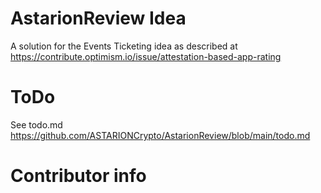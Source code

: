 # AstarionReview Idea

A solution for the Events Ticketing idea as described at
https://contribute.optimism.io/issue/attestation-based-app-rating

# ToDo

See todo.md https://github.com/ASTARIONCrypto/AstarionReview/blob/main/todo.md

# Contributor info


